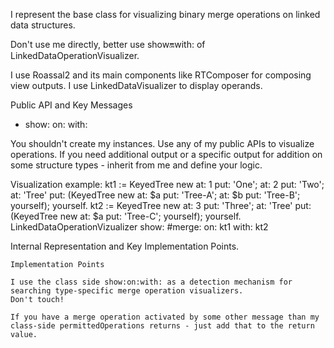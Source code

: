 I represent the base class for visualizing binary merge operations on linked data structures.

Don't use me directly, better use show:on:with: of LinkedDataOperationVisualizer.

I use Roassal2 and its main components like RTComposer for composing view outputs.
I use LinkedDataVisualizer to display operands. 

Public API and Key Messages

- show: on: with: 

You shouldn't create my instances. Use any of my public APIs to visualize operations.
If you need additional output or a specific output for addition on some structure types - inherit from me and define your logic.

Visualization example:
	kt1 := KeyedTree new
		at: 1 put: 'One';
		at: 2 put: 'Two';
		at: 'Tree'
			put:
			(KeyedTree new
				at: $a put: 'Tree-A';
				at: $b put: 'Tree-B';
				yourself);
		yourself.
	kt2 := KeyedTree new
		at: 3 put: 'Three';
		at: 'Tree'
			put:
			(KeyedTree new
				at: $a put: 'Tree-C';
				yourself);
		yourself.
	LinkedDataOperationVizualizer show: #merge: on: kt1 with: kt2

Internal Representation and Key Implementation Points.

    Implementation Points

	I use the class side show:on:with: as a detection mechanism for searching type-specific merge operation visualizers.
	Don't touch!
	
	If you have a merge operation activated by some other message than my class-side permittedOperations returns - just add that to the return value.